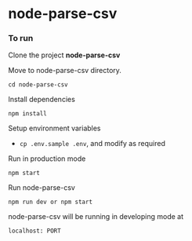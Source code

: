 # node-parse-csv

### To run

Clone the project  **node-parse-csv**

Move to node-parse-csv directory.

```text
cd node-parse-csv

```

Install dependencies

```text
npm install

```

Setup environment variables

- `cp .env.sample .env`, and modify as required

Run in production mode

```text
npm start

```

Run node-parse-csv

```text
npm run dev or npm start

```

node-parse-csv will be running in developing mode at

```text
localhost: PORT

```
